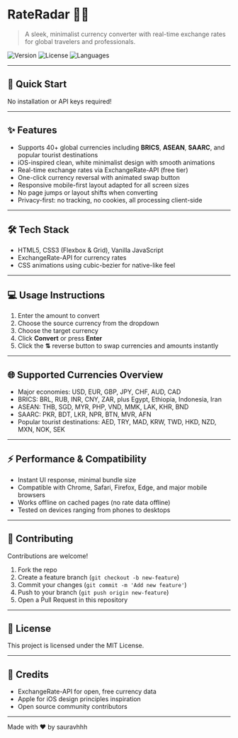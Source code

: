 # RateRadar 📡💱

> A sleek, minimalist currency converter with real-time exchange rates for global travelers and professionals.

![Version](https://img.shields.io/badge/version-1.0.0-blue.svg?style=flat-square)
![License](https://img.shields.io/badge/license-MIT-green.svg?style=flat-square)
![Languages](https://img.shields.io/badge/languages-HTML%20%7C%20CSS%20%7C%20JS-orange.svg?style=flat-square)

---

## 🚀 Quick Start


No installation or API keys required!

---

## ✨ Features

- Supports 40+ global currencies including **BRICS**, **ASEAN**, **SAARC**, and popular tourist destinations
- iOS-inspired clean, white minimalist design with smooth animations
- Real-time exchange rates via ExchangeRate-API (free tier)
- One-click currency reversal with animated swap button
- Responsive mobile-first layout adapted for all screen sizes
- No page jumps or layout shifts when converting
- Privacy-first: no tracking, no cookies, all processing client-side

---

## 🛠 Tech Stack

- HTML5, CSS3 (Flexbox & Grid), Vanilla JavaScript
- ExchangeRate-API for currency rates
- CSS animations using cubic-bezier for native-like feel

---

## 💻 Usage Instructions

1. Enter the amount to convert
2. Choose the source currency from the dropdown
3. Choose the target currency
4. Click **Convert** or press **Enter**
5. Click the **⇅** reverse button to swap currencies and amounts instantly

---

## 🌐 Supported Currencies Overview

- Major economies: USD, EUR, GBP, JPY, CHF, AUD, CAD
- BRICS: BRL, RUB, INR, CNY, ZAR, plus Egypt, Ethiopia, Indonesia, Iran
- ASEAN: THB, SGD, MYR, PHP, VND, MMK, LAK, KHR, BND
- SAARC: PKR, BDT, LKR, NPR, BTN, MVR, AFN
- Popular tourist destinations: AED, TRY, MAD, KRW, TWD, HKD, NZD, MXN, NOK, SEK

---

## ⚡ Performance & Compatibility

- Instant UI response, minimal bundle size
- Compatible with Chrome, Safari, Firefox, Edge, and major mobile browsers
- Works offline on cached pages (no rate data offline)
- Tested on devices ranging from phones to desktops

---

## 🤝 Contributing

Contributions are welcome!

1. Fork the repo
2. Create a feature branch (`git checkout -b new-feature`)
3. Commit your changes (`git commit -m 'Add new feature'`)
4. Push to your branch (`git push origin new-feature`)
5. Open a Pull Request in this repository

---

## 📄 License

This project is licensed under the MIT License.

---

## 🙏 Credits

- ExchangeRate-API for open, free currency data
- Apple for iOS design principles inspiration
- Open source community contributors

---

Made with ❤️ by sauravhhh
